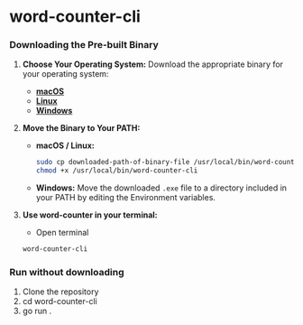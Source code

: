 # word-counter-cli

### Downloading the Pre-built Binary

1. **Choose Your Operating System:**
   Download the appropriate binary for your operating system:
   - **[macOS](https://github.com/0-jagadeesh-0/word-counter-cli/releases/download/v0.1.0/word-counter-cli-darwin-amd64.tar.gz)**
   - **[Linux](https://github.com/0-jagadeesh-0/word-counter-cli/releases/download/v0.1.0/word-counter-cli-linux-amd64)**
   - **[Windows](https://github.com/0-jagadeesh-0/word-counter-cli/releases/download/v0.1.0/word-counter-cli-windows-amd64.exe)** 

2. **Move the Binary to Your PATH:**
   - **macOS / Linux:**
     ```bash
     sudo cp downloaded-path-of-binary-file /usr/local/bin/word-counter-cli
     chmod +x /usr/local/bin/word-counter-cli
     ```
   - **Windows:**
     Move the downloaded `.exe` file to a directory included in your PATH by editing the Environment variables.

3. **Use word-counter in your terminal:**
   - Open terminal
   ```bash
   word-counter-cli
   ```

### Run without downloading
1. Clone the repository 
2. cd word-counter-cli
3. go run .
